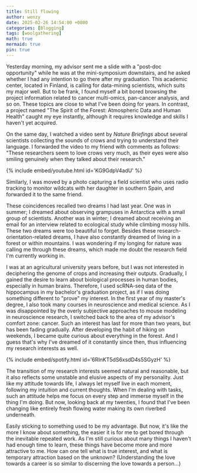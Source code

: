 ```yaml
---
title: Still flowing
author: wenzy
date: 2025-02-26 14:54:00 +0800
categories: [Blogging]
tags: [woolgathering]
math: true
mermaid: true
pin: true
---
```


Yesterday morning, my advisor sent me a slide with a "post-doc opportunity" while he was at the mini-symposium downstairs, and he asked whether I had any intention to go there after my graduation. This academic center, located in Finland, is calling for data-mining scientists, which suits my major well. But to be frank, I found myself a bit bored browsing the project information related to cancer multi-omics, pan-cancer analysis, and so on. These topics are close to what I've been doing for years. In contrast, a project named "The Spirit of the Forest: Atmospheric Data and Human Health" caught my eye instantly, although it requires knowledge and skills I haven't yet acquired.

On the same day, I watched a video sent by *Nature Briefings* about several scientists collecting the sounds of crows and trying to understand their language. I forwarded the video to my friend with comments as follows: "These researchers seem to love crows very much, as their eyes were also smiling genuinely when they talked about their research."

{% include embed/youtube.html id='KG9GdpV4adU' %}

Similarly, I was moved by a photo capturing a field scientist who uses radio tracking to monitor wildcats with her daughter in southern Spain, and forwarded it to the same friend.

These coincidences recalled two dreams I had last year. One was in summer; I dreamed about observing grampuses in Antarctica with a small group of scientists. Another was in winter; I dreamed about receiving an email for an interview related to ecological study while climbing mossy hills. These two dreams were too beautiful to forget. Besides these research-orientation-related dreams, I have also constantly dreamed of living in a forest or within mountains. I was wondering if my longing for nature was calling me through these dreams, which made me doubt the research field I'm currently working in.

I was at an agricultural university years before, but I was not interested in deciphering the genome of crops and increasing their outputs. Gradually, I gained the desire to learn about biological processes in human bodies, especially in human brains. Therefore, I used scRNA-seq data of the hippocampus in my bachelor's graduation project, as if I was doing something different to "prove" my interest. In the first year of my master's degree, I also took many courses in neuroscience and medical science. As I was disappointed by the overly subjective approaches to mouse modeling in neuroscience research, I switched back to the area of my advisor's comfort zone: cancer. Such an interest has last for more than two years, but has been fading gradually. After developing the habit of hiking on weekends, I became quite curious about everything in the forest. And I guess that's why I've dreamed of it constantly since then, thus influencing my research interests as well.

{% include embed/spotify.html id='6RInKT5dS6xsdD4s5SGyzH' %}

The transition of my research interests seemed natural and reasonable, but it also reflects some unstable and elusive aspects of my personality. Just like my attitude towards life, I always let myself live in each moment, following my intuition and current thoughts. When I'm dealing with tasks, such an attitude helps me focus on every step and immerse myself in the thing I'm doing. But now, looking back at my twenties, I found that I've been changing like entirely fresh flowing water making its own riverbed underneath.

Easily sticking to something used to be my advantage. But now, it's like the more I know about something, the easier it is for me to get bored through the inevitable repeated work. As I'm still curious about many things I haven't had enough time to learn, these things have become more and more attractive to me. How can one tell what is true interest, and what is temporary attraction based on the unknown? (Understanding the love towards a career is so similar to discerning the love towards a person...)
